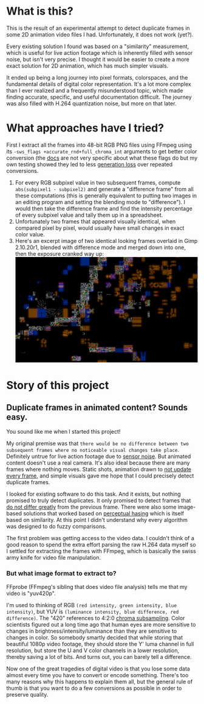 # What is this?

This is the result of an experimental attempt to detect duplicate frames in some 2D animation video files I had. Unfortunately, it does not work (yet?).

Every existing solution I found was based on a "similarity" measurement, which is useful for live action footage which is inherently filled with sensor noise, but isn't very precise. I thought it would be easier to create a more exact solution for 2D animation, which has much simpler visuals.

It ended up being a long journey into pixel formats, colorspaces, and the fundamental details of digital color representation. It's a lot more complex than I ever realized and a frequently misunderstood topic, which made finding accurate, specific, and useful documentation difficult. The journey was also filled with H.264 quantization noise, but more on that later.

# What approaches have I tried?

First I extract all the frames into 48-bit RGB PNG files using FFmpeg using its `-sws_flags +accurate_rnd+full_chroma_int` arguments to get better color conversion (the [docs](https://ffmpeg.org/ffmpeg-scaler.html#toc-Scaler-Options) are not very specific about what these flags do but my own testing showed they led to less [generation loss](https://en.wikipedia.org/wiki/Generation_loss) over repeated conversions.

1. For every RGB subpixel value in two subsequent frames, compute `abs(subpixel1 - subpixel2)` and generate a "difference frame" from all these computations (this is generally equivalent to putting two images in an editing program and setting the blending mode to "difference"). I would then take the difference frame and find the intensity percentage of every subpixel value and tally them up in a spreadsheet.
  1. Unfortunately two frames that appeared visually identical, when compared pixel by pixel, would usually have small changes in exact color value.
  2. Here's an excerpt image of two identical looking frames overlaid in Gimp 2.10.20r1, blended with difference mode and merged down into one, then the exposure cranked way up: ![H.264 quantization noise, I think](./readmeImages/pic1.png)


# Story of this project

## Duplicate frames in animated content? Sounds easy.

You sound like me when I started this project!

My original premise was that `there would be no difference between two subsequent frames where no noticeable visual changes take place`. Definitely untrue for live action footage due to [sensor noise](https://en.wikipedia.org/wiki/Image_noise#In_digital_cameras). But animated content doesn't use a real camera. It's also ideal because there are many frames where nothing moves. Static shots, animation drawn to [not update every frame](https://en.wikipedia.org/wiki/Inbetweening#Frame_frequency), and simple visuals gave me hope that I could precisely detect duplicate frames.

I looked for existing software to do this task. And it exists, but nothing promised to truly detect duplicates. It only promised to detect frames that [do not differ greatly](https://ffmpeg.org/ffmpeg-filters.html#mpdecimate) from the previous frame. There were also some image-based solutions that worked based on [perceptual hasing](https://en.wikipedia.org/wiki/Perceptual_hashing) which is itself based on similarity. At this point I didn't understand why every algorithm was designed to do fuzzy comparisons.

The first problem was getting access to the video data. I couldn't think of a good reason to spend the extra effort parsing the raw H.264 data myself so I settled for extracting the frames with FFmpeg, which is basically the swiss army knife for video file manipulation.

### But what image format to extract to?

FFprobe (FFmpeg's sibling that does video file analysis) tells me that my video is "yuv420p".

I'm used to thinking of RGB `(red intensity, green intensity, blue intensity)`, but YUV is `(luminance intensity, blue difference, red difference)`. The "420" references to 4:2:0 [chroma subsampling](https://en.wikipedia.org/wiki/Chroma_subsampling). Color scientists figured out a long time ago that human eyes are more sensitive to changes in brightness/intensity/luminance than they are sensitive to changes in color. So somebody smartly decided that while storing that beautiful 1080p video footage, they should store the Y' luma channel in full resolution, but store the U and V color channels in a lower resolution, thereby saving a lot of bits. And turns out, you can barely tell a difference.

Now one of the great tragedies of digital video is that you lose some data almost every time you have to convert or encode something. There's too many reasons why this happens to explain them all, but the general rule of thumb is that you want to do a few conversions as possible in order to preserve quality.

